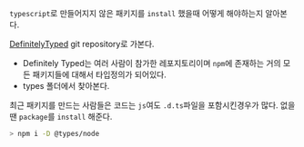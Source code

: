 `typescript`로 만들어지지 않은 패키지를 `install` 했을때 어떻게 해야하는지 알아본다.

[DefinitelyTyped](https://github.com/DefinitelyTyped/DefinitelyTyped) git repository로 가본다.
- Definitely Typed는 여러 사람이 참가한 레포지토리이며 `npm`에 존재하는 거의 모든 패키지들에 대해서 타입정의가 되어있다.
- types 폴더에서 찾아본다.

최근 패키지를 만드는 사람들은 코드는 `js`여도 `.d.ts`파일을 포함시킨경우가 많다. 없을땐 `package`를 `install` 해준다.
```bash
> npm i -D @types/node
```